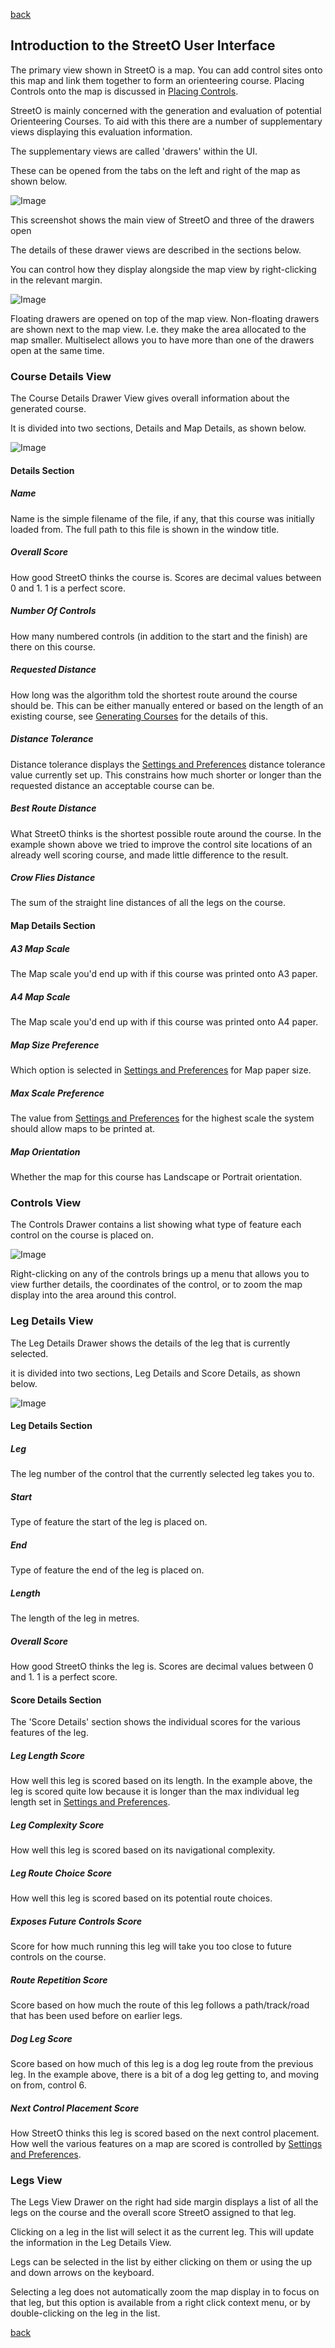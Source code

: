 [back](./index.md)

## Introduction to the StreetO User Interface

The primary view shown in StreetO is a map. You can add control sites onto this map and link them together to form an
orienteering course. Placing Controls onto the map is discussed in [Placing Controls](./PlacingControls.md).

StreetO is mainly concerned with the generation and evaluation of potential Orienteering Courses. To aid with this there
are a number of supplementary views displaying this evaluation information.

The supplementary views are called 'drawers' within the UI.

These can be opened from the tabs on the left and right of the map as shown below.

![Image](./doc/uioverview.png)

This screenshot shows the main view of StreetO and three of the drawers open

The details of these drawer views are described in the sections below.

You can control how they display alongside the map view by right-clicking in the relevant margin.

![Image](./doc/drawertoggle.png)

Floating drawers are opened on top of the map view. Non-floating drawers are shown next to the map view. I.e. they make
the area allocated to the map smaller. Multiselect allows you to have more than one of the drawers open at the same time.

### Course Details View

The Course Details Drawer View gives overall information about the generated course.

It is divided into two sections, Details and Map Details, as shown below.

![Image](./doc/coursedetailsdrawer.png)

#### Details Section

##### Name

Name is the simple filename of the file, if any, that this course was initially loaded from. The full path to this file
is shown in the window title.

##### Overall Score

How good StreetO thinks the course is. Scores are decimal values between 0 and 1. 1 is a perfect score.

##### Number Of Controls

How many numbered controls (in addition to the start and the finish) are there on this course.

##### Requested Distance

How long was the algorithm told the shortest route around the course should be. This can be either manually entered or
based on the length of an existing course, see [Generating Courses](./GeneratingCourses.md) for the details of this.

##### Distance Tolerance

Distance tolerance displays the [Settings and Preferences](./SettingsAndPreferences.md) distance tolerance value
currently set up. This constrains how much shorter or longer than the requested distance an acceptable course can be.

##### Best Route Distance

What StreetO thinks is the shortest possible route around the course. In the example shown above we tried to improve the
control site locations of an already well scoring course, and made little difference to the result.

##### Crow Flies Distance

The sum of the straight line distances of all the legs on the course.

#### Map Details Section

##### A3 Map Scale

The Map scale you'd end up with if this course was printed onto A3 paper.

##### A4 Map Scale

The Map scale you'd end up with if this course was printed onto A4 paper.

##### Map Size Preference

Which option is selected in [Settings and Preferences](./SettingsAndPreferences.md#paper-size) for Map paper size.

##### Max Scale Preference

The value from  [Settings and Preferences](./SettingsAndPreferences.md#maximum-map-scale) for the highest scale the
system should allow maps to be printed at.

##### Map Orientation

Whether the map for this course has Landscape or Portrait orientation.

### Controls View

The Controls Drawer contains a list showing what type of feature each control on the course is placed on.

![Image](./doc/controlsdrawer.png)

Right-clicking on any of the controls brings up a menu that allows you to view further details, the coordinates of the
control, or to zoom the map display into the area around this control.

### Leg Details View

The Leg Details Drawer shows the details of the leg that is currently selected.

it is divided into two sections, Leg Details and Score Details, as shown below.

![Image](./doc/legdetailsdrawer.png)

#### Leg Details Section

##### Leg

The leg number of the control that the currently selected leg takes you to.

##### Start

Type of feature the start of the leg is placed on.

##### End

Type of feature the end of the leg is placed on.

##### Length

The length of the leg in metres.

##### Overall Score

How good StreetO thinks the leg is. Scores are decimal values between 0 and 1. 1 is a perfect score.

#### Score Details Section

The 'Score Details' section shows the individual scores for the various features of the leg.

##### Leg Length Score

How well this leg is scored based on its length. In the example above, the leg is scored quite low because it is longer
than the max individual leg length set in [Settings and Preferences](./SettingsAndPreferences.md#max-leg-distance).

##### Leg Complexity Score

How well this leg is scored based on its navigational complexity.

##### Leg Route Choice Score

How well this leg is scored based on its potential route choices.

##### Exposes Future Controls Score

Score for how much running this leg will take you too close to future controls on the course.

##### Route Repetition Score

Score based on how much the route of this leg follows a path/track/road that has been used before on earlier legs.

##### Dog Leg Score

Score based on how much of this leg is a dog leg route from the previous leg. In the example above, there is a bit of a
dog leg getting to, and moving on from, control 6.

##### Next Control Placement Score

How StreetO thinks this leg is scored based on the next control placement. How well the various features on a map are
scored is controlled by  [Settings and Preferences](./SettingsAndPreferences.md#control-placement-preferences).

### Legs View

The Legs View Drawer on the right had side margin displays a list of all the legs on the course and the overall score
StreetO assigned to that leg.

Clicking on a leg in the list will select it as the current leg. This will update the information in the Leg Details
View.

Legs can be selected in the list by either clicking on them or using the up and down arrows on the keyboard.

Selecting a leg does not automatically zoom the map display in to focus on that leg, but this option is available from a
right click context menu, or by double-clicking on the leg in the list.


[back](./index.md)